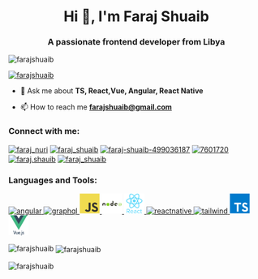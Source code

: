 <h1 align="center">Hi 👋, I'm Faraj Shuaib</h1>
<h3 align="center">A passionate frontend developer from Libya</h3>

<p align="left"> <img src="https://komarev.com/ghpvc/?username=farajshuaib&label=Profile%20views&color=0e75b6&style=flat" alt="farajshuaib" /> </p>

<p align="left"> <a href="https://github.com/ryo-ma/github-profile-trophy"><img src="https://github-profile-trophy.vercel.app/?username=farajshuaib" alt="farajshuaib" /></a> </p>

- 💬 Ask me about **TS, React,Vue, Angular, React Native**

- 📫 How to reach me **farajshuaib@gmail.com**

<h3 align="left">Connect with me:</h3>
<p align="left">
<a href="https://codepen.io/faraj_nuri" target="blank"><img align="center" src="https://raw.githubusercontent.com/rahuldkjain/github-profile-readme-generator/master/src/images/icons/Social/codepen.svg" alt="faraj_nuri" height="30" width="40" /></a>
<a href="https://twitter.com/faraj_shuaib" target="blank"><img align="center" src="https://raw.githubusercontent.com/rahuldkjain/github-profile-readme-generator/master/src/images/icons/Social/twitter.svg" alt="faraj_shuaib" height="30" width="40" /></a>
<a href="https://linkedin.com/in/faraj-shuaib-499036187" target="blank"><img align="center" src="https://raw.githubusercontent.com/rahuldkjain/github-profile-readme-generator/master/src/images/icons/Social/linked-in-alt.svg" alt="faraj-shuaib-499036187" height="30" width="40" /></a>
<a href="https://stackoverflow.com/users/7601720" target="blank"><img align="center" src="https://raw.githubusercontent.com/rahuldkjain/github-profile-readme-generator/master/src/images/icons/Social/stack-overflow.svg" alt="7601720" height="30" width="40" /></a>
<a href="https://fb.com/faraj.shauib" target="blank"><img align="center" src="https://raw.githubusercontent.com/rahuldkjain/github-profile-readme-generator/master/src/images/icons/Social/facebook.svg" alt="faraj.shauib" height="30" width="40" /></a>
<a href="https://instagram.com/faraj_shuaib" target="blank"><img align="center" src="https://raw.githubusercontent.com/rahuldkjain/github-profile-readme-generator/master/src/images/icons/Social/instagram.svg" alt="faraj_shuaib" height="30" width="40" /></a>
</p>

<h3 align="left">Languages and Tools:</h3>
<p align="left"> <a href="https://angular.io" target="_blank" rel="noreferrer"> <img src="https://angular.io/assets/images/logos/angular/angular.svg" alt="angular" width="40" height="40"/> </a> <a href="https://graphql.org" target="_blank" rel="noreferrer"> <img src="https://www.vectorlogo.zone/logos/graphql/graphql-icon.svg" alt="graphql" width="40" height="40"/> </a> <a href="https://developer.mozilla.org/en-US/docs/Web/JavaScript" target="_blank" rel="noreferrer"> <img src="https://raw.githubusercontent.com/devicons/devicon/master/icons/javascript/javascript-original.svg" alt="javascript" width="40" height="40"/> </a> <a href="https://nodejs.org" target="_blank" rel="noreferrer"> <img src="https://raw.githubusercontent.com/devicons/devicon/master/icons/nodejs/nodejs-original-wordmark.svg" alt="nodejs" width="40" height="40"/> </a> <a href="https://reactjs.org/" target="_blank" rel="noreferrer"> <img src="https://raw.githubusercontent.com/devicons/devicon/master/icons/react/react-original-wordmark.svg" alt="react" width="40" height="40"/> </a> <a href="https://reactnative.dev/" target="_blank" rel="noreferrer"> <img src="https://reactnative.dev/img/header_logo.svg" alt="reactnative" width="40" height="40"/> </a> <a href="https://tailwindcss.com/" target="_blank" rel="noreferrer"> <img src="https://www.vectorlogo.zone/logos/tailwindcss/tailwindcss-icon.svg" alt="tailwind" width="40" height="40"/> </a> <a href="https://www.typescriptlang.org/" target="_blank" rel="noreferrer"> <img src="https://raw.githubusercontent.com/devicons/devicon/master/icons/typescript/typescript-original.svg" alt="typescript" width="40" height="40"/> </a> <a href="https://vuejs.org/" target="_blank" rel="noreferrer"> <img src="https://raw.githubusercontent.com/devicons/devicon/master/icons/vuejs/vuejs-original-wordmark.svg" alt="vuejs" width="40" height="40"/> </a> </p>

<p><img align="left" src="https://github-readme-stats.vercel.app/api/top-langs?username=farajshuaib&show_icons=true&locale=en&layout=compact" alt="farajshuaib" /></p>

<p>&nbsp;<img align="center" src="https://github-readme-stats.vercel.app/api?username=farajshuaib&show_icons=true&locale=en" alt="farajshuaib" /></p>

<p><img align="center" src="https://github-readme-streak-stats.herokuapp.com/?user=farajshuaib&" alt="farajshuaib" /></p>
